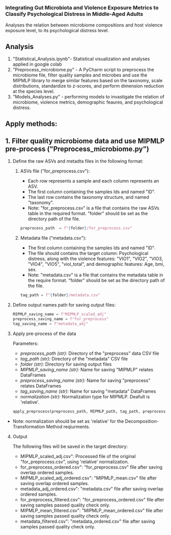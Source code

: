 ### Integrating Gut Microbiota and Violence Exposure Metrics to Classify Psychological Distress in Middle-Aged Adults

Analyses the relation between microbiome compositions and host violence exposure level, to its psychological distress level.

## Analysis
1. "Statistical_Analysis.ipynb"- Statistical visualization and analyses applied in google colab
2. "Preprocess_microbiome.py" - A PyCharm script to preprocess the microbiome file, filter quality samples and microbes and use the MIPMLP library to merge similar features based on the taxonomy, scale distributions, standardize to z-scores, and perform dimension reduction at the species level.
3. "Models_Analyses.py" - performing models to invastigate the relation of microbiome, violence metrics, demographic feaures, and psychological distress.

## Apply methods:

## 1. Filter quality microbiome data and use MIPMLP pre-process ("Preprocess_microbiome.py")
     
1. Define the raw ASVs and metadta files in the following format:
   1. ASVs file ("for_preprocess.csv"):
        - Each row represents a sample and each column represents an ASV.
        - The first column containing the samples Ids and named "ID".
        - The last row contains the taxonomy structure, and named "taxonomy".
        - Note: "for_preprocess.csv" is a file that contains the raw ASVs table in the required format.
                   "folder" should be set as the directory path of the file.
        ```python
        preprocess_path  = f"{folder}/for_preprocess.csv"
        ```
        
   3. Metadata file ("metadata.csv"):
        - The first column containing the samples Ids and named "ID".
        - The file should contains the target column: Psychological distress, along with the violence features: "VIO1", "VIO2", "VIO3, "VIO4", "VIO5", "viol_total",
           and demographic features: Age, bmi, sex.
        - Note: "metadata.csv" is a file that contains the metadata table in the require format. 
                       "folder" should be set as the directory path of the file.
                  
        ```python
        tag_path = f"{folder}/metadata.csv"
        ```
        
 3. Define output names path for saving output files:

     ```python
     MIPMLP_saving_name = f"MIPMLP_scaled_adj"
     preprocess_saving_name = f"for_preprocess"
     tag_saving_name = f"metadata_adj"
     ```

 4. Apply pre-process of the data

    Parameters:
    - *preprocess_path (str):* Directory of the "preprocess" data CSV file
    - *tag_path (str):* Directory of the "metadata" CSV file
    - *folder (str):* Directory for saving output files
    - *MIPMLP_saving_name (str):* Name for saving "MIPMLP" relates DataFrames
    - *preprocess_saving_name (str):* Name for saving "preprocess" relates DataFrames
    - *tag_saving_name (str):* Name for saving "metadata" DataFrames
    - *normalization (str):* Normalization type for MIPMLP. Deafult is 'relative'.
    
    ```python
    apply_preprocess(preprocess_path, MIPMLP_path, tag_path, preprocess_saving_path, MIPMLP_saving_path, tag_saving_path, normalization='relative')
    ```
   - Note: normalization should be set as 'relative' for the Decomposition-Transformation Method reqiurments.
   
 4. Output

    The following files will be saved in the target directory:
    - MIPMLP_scaled_adj.csv": Processed file of the original "for_preprocess.csv", using 'relative' normalization.
    - for_preprocess_ordered.csv": "for_preprocess.csv" file after saving overlap ordered samples.
    - MIPMLP_scaled_adj_ordered.csv": "MIPMLP_mean.csv" file after saving overlap ordered samples.
    - metadata_adj_ordered.csv": "metadata.csv" file after saving overlap ordered samples.
    - for_preprocess_filtered.csv": "for_preprocess_ordered.csv" file after saving samples passed quality check only.
    - MIPMLP_mean_filtered.csv": "MIPMLP_mean_ordered.csv" file after saving samples passed quality check only.
    - metadata_filtered.csv": "metadata_ordered.csv" file after saving samples passed quality check only.
